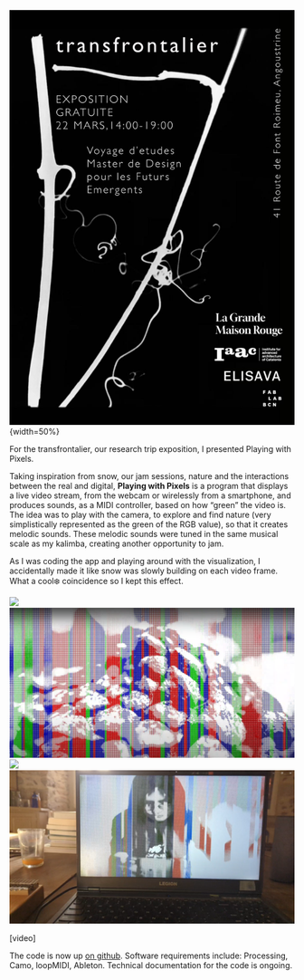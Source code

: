 ![](../../images/Research-trip/t2_rt_transfrontalier.jpeg){width=50%}

For the transfrontalier, our research trip exposition, I presented Playing with Pixels.

Taking inspiration from snow, our jam sessions, nature and the interactions between the real and digital, **Playing with Pixels** is a program that displays a live video stream, from the webcam or wirelessly from a smartphone, and produces sounds, as a MIDI controller, based on how “green” the video is. The idea was to play with the camera, to explore and find nature (very simplistically represented as the green of the RGB value), so that it creates melodic sounds. These melodic sounds were tuned in the same musical scale as my kalimba, creating another opportunity to jam.

As I was coding the app and playing around with the visualization, I accidentally made it like snow was slowly building on each video frame. What a cool❄️ coincidence so I kept this effect.

![](../../images/Research-trip/pxls_03.png)
![](../../images/Research-trip/pxls.png)
![](../../images/Research-trip/pxls_02.png)
![](../../images/Research-trip/pxls_04.png)

[video]

The code is now up [on github](https://github.com/kotsengkuba/PixelPlayProcessing). 
Software requirements include: Processing, Camo, loopMIDI, Ableton. Technical documentation for the code is ongoing.